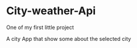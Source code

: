 # City-weather-Api
One of my first little project

A city App that show some about the selected city
